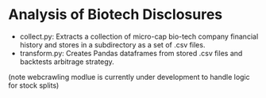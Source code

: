 # Analysis of Biotech Disclosures
- collect.py: Extracts a collection of micro-cap bio-tech company financial history and stores in a subdirectory as a set of .csv files. 
- transform.py: Creates Pandas dataframes from stored .csv files and backtests arbitrage strategy.

(note webcrawling modlue is currently under development to handle logic for stock splits)
